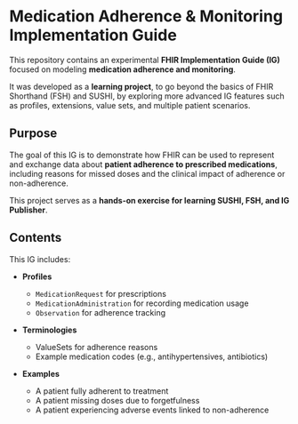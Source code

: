 # Medication Adherence & Monitoring Implementation Guide

This repository contains an experimental **FHIR Implementation Guide (IG)** focused on modeling **medication adherence and monitoring**.  

It was developed as a **learning project**, to go beyond the basics of FHIR Shorthand (FSH) and SUSHI, by exploring more advanced IG features such as profiles, extensions, value sets, and multiple patient scenarios.

## Purpose

The goal of this IG is to demonstrate how FHIR can be used to represent and exchange data about **patient adherence to prescribed medications**, including reasons for missed doses and the clinical impact of adherence or non-adherence.

This project serves as a **hands-on exercise for learning SUSHI, FSH, and IG Publisher**.

## Contents

This IG includes:

- **Profiles**
  - `MedicationRequest` for prescriptions  
  - `MedicationAdministration` for recording medication usage  
  - `Observation` for adherence tracking   

- **Terminologies**
  - ValueSets for adherence reasons  
  - Example medication codes (e.g., antihypertensives, antibiotics)  

- **Examples**
  - A patient fully adherent to treatment  
  - A patient missing doses due to forgetfulness  
  - A patient experiencing adverse events linked to non-adherence  


